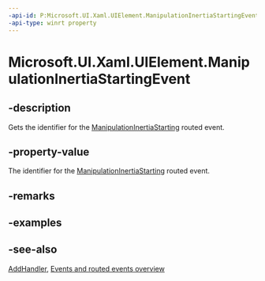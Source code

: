 ```yaml
---
-api-id: P:Microsoft.UI.Xaml.UIElement.ManipulationInertiaStartingEvent
-api-type: winrt property
---
```


<!-- Property syntax
public Microsoft.UI.Xaml.RoutedEvent ManipulationInertiaStartingEvent { get; }
-->

# Microsoft.UI.Xaml.UIElement.ManipulationInertiaStartingEvent

## -description

Gets the identifier for the [ManipulationInertiaStarting](uielement_manipulationinertiastarting.md) routed event.

## -property-value

The identifier for the [ManipulationInertiaStarting](uielement_manipulationinertiastarting.md) routed event.

## -remarks

## -examples

## -see-also

[AddHandler](uielement_addhandler_1350394113.md), [Events and routed events overview](/windows/uwp/xaml-platform/events-and-routed-events-overview)
